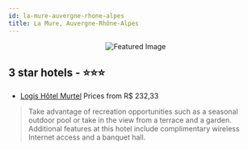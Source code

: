 ```yaml
---
id: la-mure-auvergne-rhone-alpes
title: La Mure, Auvergne-Rhône-Alpes
---
```


<center><img src="https://i.travelapi.com/hotels/2000000/1460000/1451400/1451398/a2d74f7e_z.jpg" alt="Featured Image" /></center>


##  3 star hotels - ⭐️⭐️⭐️

-    [Logis Hôtel Murtel](https://us.hurb.com/hotels/la-mure/logis-hotel-murtel-JNP-JP785948?cmp=18055) Prices from R$ 232,33
   > Take advantage of recreation opportunities such as a seasonal outdoor pool or take in the view from a terrace and a garden. Additional features at this hotel include complimentary wireless Internet access and a banquet hall.
